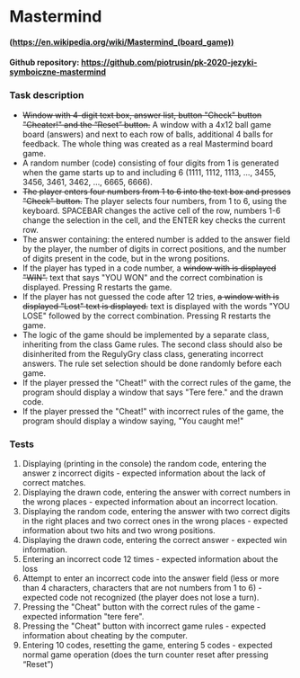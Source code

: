 # Mastermind
#### (https://en.wikipedia.org/wiki/Mastermind_(board_game))

#### Github repository: https://github.com/piotrusin/pk-2020-jezyki-symboiczne-mastermind

### Task description
* ~~Window with 4-digit text box, answer list, button
"Check" button "Cheater!" and the “Reset” button.~~
A window with a 4x12 ball game board (answers) and next to each row of balls, additional 4 balls for feedback. The whole thing was created as a real Mastermind board game.
* A random number (code) consisting of four digits from 1 is generated when the game starts
up to and including 6 (1111, 1112, 1113, …, 3455, 3456, 3461, 3462, …, 6665, 6666).
* ~~The player enters four numbers from 1 to 6 into the text box and presses
"Check" button.~~ The player selects four numbers, from 1 to 6, using the keyboard. SPACEBAR changes the active cell of the row, numbers 1-6 change the selection in the cell, and the ENTER key checks the current row.
* The answer containing: the entered number is added to the answer field
by the player, the number of digits in correct positions, and the number of digits present
in the code, but in the wrong positions.
* If the player has typed in a code number, a ~~window with is displayed
"WIN".~~ text that says "YOU WON" and the correct combination is displayed. Pressing R restarts the game.
* If the player has not guessed the code after 12 tries, ~~a window with is displayed
"Lost" text is displayed.~~ text is displayed with the words "YOU LOSE" followed by the correct combination. Pressing R restarts the game.
* The logic of the game should be implemented by a separate class, inheriting from the class
Game rules. The second class should also be disinherited from the RegulyGry class
class, generating incorrect answers. The rule set selection should be
done randomly before each game.
* If the player pressed the "Cheat!" with the correct rules of the game, the program
should display a window that says "Tere fere." and the drawn code.
* If the player pressed the "Cheat!" with incorrect rules of the game,
the program should display a window saying, "You caught me!"

### Tests
1. Displaying (printing in the console) the random code, entering the answer z
incorrect digits - expected information about the lack of correct matches.
2. Displaying the drawn code, entering the answer with correct numbers in
the wrong places - expected information about an incorrect location.
3. Displaying the random code, entering the answer with two correct 
digits in the right places and two correct ones in the wrong places -
expected information about two hits and two wrong positions.
4. Displaying the drawn code, entering the correct answer -
expected win information.
5. Entering an incorrect code 12 times - expected information about the loss
6. Attempt to enter an incorrect code into the answer field (less or more than 4
characters, characters that are not numbers from 1 to 6) - expected code not recognized (the player
does not lose a turn).
7. Pressing the "Cheat" button with the correct rules of the game -
expected information "tere fere".
8. Pressing the "Cheat" button with incorrect game rules -
expected information about cheating by the computer.
9. Entering 10 codes, resetting the game, entering 5 codes - expected
normal game operation (does the turn counter reset after pressing “Reset”)

